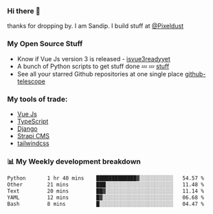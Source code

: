 ### Hi there 👋

thanks for dropping by.
I am Sandip. I build stuff at [@Pixeldust](github.com/pixeldust-in/)

###  **My Open Source Stuff**

 - Know if Vue Js version 3 is released -  [isvue3readyyet](https://github.com/sandiprb/isvue3readyyet)
 - A bunch of Python scripts to get stuff done 💤 💤 [stuff](https://github.com/sandiprb/stuff)
 - See all your starred Github repositories at one single place [github-telescope](https://github.com/sandiprb/github-telescope)



###  **My tools of trade:**
 - [Vue Js](https://github.com/vuejs/vue/)
 - [TypeScript](https://github.com/microsoft/TypeScript)
 - [Django](github.com/django/django)
 - [Strapi CMS](github.com/strapi/strapi)
 - [tailwindcss](https://github.com/tailwindlabs/tailwindcss)


###  📊 **My Weekly development breakdown**
<!--START_SECTION:waka-->

```txt
Python       1 hr 40 mins    █████████████▓░░░░░░░░░░░   54.57 %
Other        21 mins         ███░░░░░░░░░░░░░░░░░░░░░░   11.48 %
Text         20 mins         ██▓░░░░░░░░░░░░░░░░░░░░░░   11.14 %
YAML         12 mins         █▓░░░░░░░░░░░░░░░░░░░░░░░   06.68 %
Bash         8 mins          █░░░░░░░░░░░░░░░░░░░░░░░░   04.47 %
```

<!--END_SECTION:waka-->
